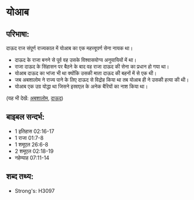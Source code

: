 # योआब #

## परिभाषा: ##

दाऊद राज संपूर्ण राज्यकाल में योआब का एक महत्त्वूपर्ण सेना नायक था। 

* दाऊद के राजा बनने से पूर्व वह उसके विश्वासयोग्य अनुयायियों में था।
* राजा दाऊद के सिंहासन पर बैठने के बाद वह राजा दाऊद की सेना का प्रधान हो गया था।
* योआब दाऊद का भांजा भी था क्योंकि उसकी माता दाऊद की बहनों में से एक थी।
* जब अबशालोम ने राज्य पाने के लिए दाऊद से विद्रोह किया था तब योआब ही ने उसकी हत्या की थी।
* योआब एक उग्र योद्धा था जिसने इस्राएल के अनेक बैरियों का नाश किया था।

(यह भी देखें: [अबशालोम](../absalom.md), [दाऊद](../david.md))

## बाइबल सन्दर्भ: ##

* 1 इतिहास 02:16-17
* 1 राजा 01:7-8
* 1 शमूएल 26:6-8
* 2 शमूएल 02:18-19
* नहेम्याह 07:11-14

## शब्द तथ्य: ##

* Strong's: H3097

